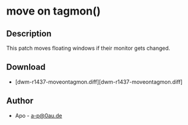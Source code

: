 # move on tagmon()

## Description

This patch moves floating windows if their monitor gets changed.

## Download
* [dwm-r1437-moveontagmon.diff][dwm-r1437-moveontagmon.diff]

## Author
* Apo - a-p@0au.de

